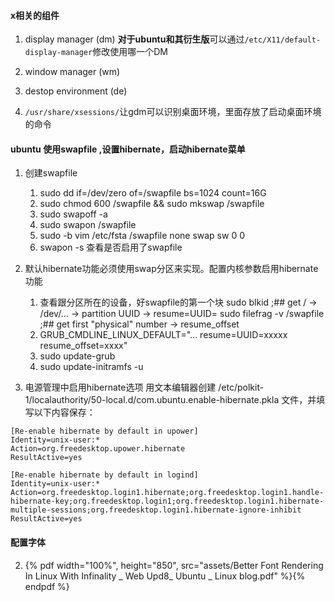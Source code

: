 #### x相关的组件

1. display manager   \(dm\)
   **对于ubuntu和其衍生版**可以通过`/etc/X11/default-display-manager`修改使用哪一个DM
2. window manager   \(wm\)
3. destop environment    \(de\)

4. `/usr/share/xsessions/`让gdm可以识别桌面环境，里面存放了启动桌面环境的命令




#### ubuntu 使用swapfile ,设置hibernate，启动hibernate菜单

1. 创建swapfile
   1. sudo dd if=/dev/zero of=/swapfile bs=1024 count=16G
   2. sudo chmod 600 /swapfile && sudo mkswap /swapfile
   3. sudo swapoff -a
   4. sudo swapon /swapfile
   5. sudo -b vim /etc/fsta
      /swapfile   none   swap   sw   0   0
   6. swapon -s 查看是否启用了swapfile

2. 默认hibernate功能必须使用swap分区来实现。配置内核参数启用hibernate功能 
   1. 查看跟分区所在的设备，好swapfile的第一个块
   sudo blkid    ;## get / -> /dev/... -> partition UUID -> resume=UUID=
   sudo filefrag -v /swapfile	;## get first "physical" number -> resume_offset
   2. GRUB_CMDLINE_LINUX_DEFAULT="... resume=UUID=xxxxx resume_offset=xxxx"
   3. sudo update-grub
   4. sudo update-initramfs -u
   
3. 电源管理中启用hibernate选项
用文本编辑器创建 /etc/polkit-1/localauthority/50-local.d/com.ubuntu.enable-hibernate.pkla 文件，并填写以下内容保存：

```
[Re-enable hibernate by default in upower]
Identity=unix-user:*
Action=org.freedesktop.upower.hibernate
ResultActive=yes

[Re-enable hibernate by default in logind]
Identity=unix-user:*
Action=org.freedesktop.login1.hibernate;org.freedesktop.login1.handle-hibernate-key;org.freedesktop.login1;org.freedesktop.login1.hibernate-multiple-sessions;org.freedesktop.login1.hibernate-ignore-inhibit
ResultActive=yes

```

#### 配置字体
2. {% pdf width="100%", height="850", src="assets/Better Font Rendering In Linux With Infinality _ Web Upd8_ Ubuntu _ Linux blog.pdf" %}{% endpdf %}

   
   

